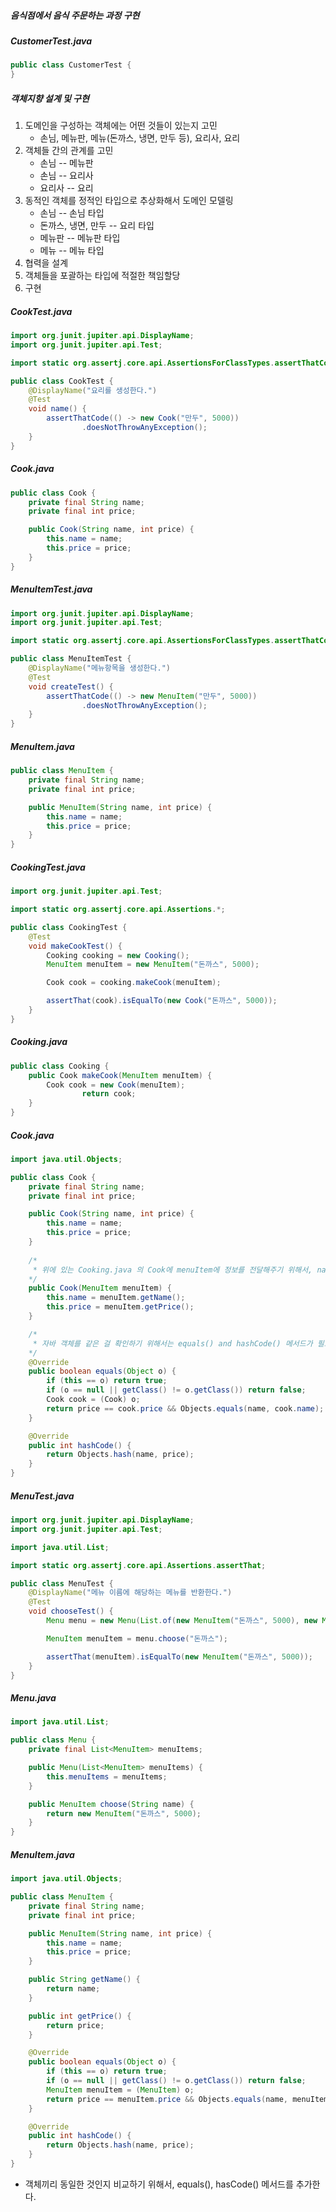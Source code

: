 ##### 음식점에서 음식 주문하는 과정 구현

##### CustomerTest.java

```java
public class CustomerTest {
}
```

##### 객체지향 설계 및 구현

1. 도메인을 구성하는 객체에는 어떤 것들이 있는지 고민
   - 손님, 메뉴판, 메뉴(돈까스, 냉면, 만두 등), 요리사, 요리 
2. 객체들 간의 관계를 고민
   - 손님 -- 메뉴판
   - 손님 -- 요리사
   - 요리사 -- 요리
3. 동적인 객체를 정적인 타입으로 추상화해서 도메인 모델링
   - 손님 -- 손님 타입
   - 돈까스, 냉면, 만두 -- 요리 타입
   - 메뉴판 -- 메뉴판 타입
   - 메뉴 -- 메뉴 타입
4. 협력을 설계
5. 객체들을 포괄하는 타입에 적절한 책임할당
6. 구현

##### CookTest.java

```java
import org.junit.jupiter.api.DisplayName;
import org.junit.jupiter.api.Test;

import static org.assertj.core.api.AssertionsForClassTypes.assertThatCode;

public class CookTest {
    @DisplayName("요리를 생성한다.")
    @Test
    void name() {
        assertThatCode(() -> new Cook("만두", 5000))
                .doesNotThrowAnyException();
    }
}
```

##### Cook.java

```java
public class Cook {
    private final String name;
    private final int price;

    public Cook(String name, int price) {
        this.name = name;
        this.price = price;
    }
}
```

##### MenuItemTest.java

```java
import org.junit.jupiter.api.DisplayName;
import org.junit.jupiter.api.Test;

import static org.assertj.core.api.AssertionsForClassTypes.assertThatCode;

public class MenuItemTest {
    @DisplayName("메뉴항목을 생성한다.")
    @Test
    void createTest() {
        assertThatCode(() -> new MenuItem("만두", 5000))
                .doesNotThrowAnyException();
    }
}
```

##### MenuItem.java

```java
public class MenuItem {
    private final String name;
    private final int price;

    public MenuItem(String name, int price) {
        this.name = name;
        this.price = price;
    }
}
```

##### CookingTest.java

```java
import org.junit.jupiter.api.Test;

import static org.assertj.core.api.Assertions.*;

public class CookingTest {
    @Test
    void makeCookTest() {
        Cooking cooking = new Cooking();
        MenuItem menuItem = new MenuItem("돈까스", 5000);

        Cook cook = cooking.makeCook(menuItem);

        assertThat(cook).isEqualTo(new Cook("돈까스", 5000));
    }
}
```

##### Cooking.java

```java
public class Cooking {
    public Cook makeCook(MenuItem menuItem) {
      	Cook cook = new Cook(menuItem);
				return cook;
    }
}
```

##### Cook.java

```java
import java.util.Objects;

public class Cook {
    private final String name;
    private final int price;

    public Cook(String name, int price) {
        this.name = name;
        this.price = price;
    }
  
    /*
     * 위에 있는 Cooking.java 의 Cook에 menuItem에 정보를 전달해주기 위해서, name과 price를 전달한다.
    */  
    public Cook(MenuItem menuItem) {
        this.name = menuItem.getName();
        this.price = menuItem.getPrice();
    }

    /*
     * 자바 객체를 같은 걸 확인하기 위해서는 equals() and hashCode() 메서드가 필요하다.
    */
    @Override
    public boolean equals(Object o) {
        if (this == o) return true;
        if (o == null || getClass() != o.getClass()) return false;
        Cook cook = (Cook) o;
        return price == cook.price && Objects.equals(name, cook.name);
    }

    @Override
    public int hashCode() {
        return Objects.hash(name, price);
    }
}
```

##### MenuTest.java

```java
import org.junit.jupiter.api.DisplayName;
import org.junit.jupiter.api.Test;

import java.util.List;

import static org.assertj.core.api.Assertions.assertThat;

public class MenuTest {
    @DisplayName("메뉴 이름에 해당하는 메뉴를 반환한다.")
    @Test
    void chooseTest() {
        Menu menu = new Menu(List.of(new MenuItem("돈까스", 5000), new MenuItem("냉면", 6000)));

        MenuItem menuItem = menu.choose("돈까스");

        assertThat(menuItem).isEqualTo(new MenuItem("돈까스", 5000));
    }
}

```

##### Menu.java

```java
import java.util.List;

public class Menu {
    private final List<MenuItem> menuItems;

    public Menu(List<MenuItem> menuItems) {
        this.menuItems = menuItems;
    }

    public MenuItem choose(String name) {
        return new MenuItem("돈까스", 5000);
    }
}
```

##### MenuItem.java

```java
import java.util.Objects;

public class MenuItem {
    private final String name;
    private final int price;

    public MenuItem(String name, int price) {
        this.name = name;
        this.price = price;
    }

    public String getName() {
        return name;
    }

    public int getPrice() {
        return price;
    }

    @Override
    public boolean equals(Object o) {
        if (this == o) return true;
        if (o == null || getClass() != o.getClass()) return false;
        MenuItem menuItem = (MenuItem) o;
        return price == menuItem.price && Objects.equals(name, menuItem.name);
    }

    @Override
    public int hashCode() {
        return Objects.hash(name, price);
    }
}
```

- 객체끼리 동일한 것인지 비교하기 위해서, equals(), hasCode() 메서드를 추가한다.

